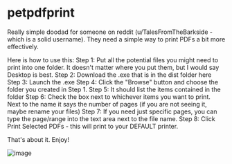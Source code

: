 # petpdfprint
Really simple doodad for someone on reddit (u/TalesFromTheBarkside - which is a solid username).
They need a simple way to print PDFs a bit more effectively.

Here is how to use this:
Step 1: Put all the potential files you might need to print into one folder. It doesn't matter where you put them, but I would say Desktop is best.
Step 2: Download the .exe that is in the dist folder here
Step 3: Launch the .exe 
Step 4: Click the "Browse" button and choose the folder you created in Step 1.
Step 5: It should list the items contained in the folder
Step 6: Check the box next to whichever items you want to print. Next to the name it says the number of pages (if you are not seeing it, maybe rename your files)
Step 7: If you need just specific pages, you can type the page/range into the text area next to the file name.
Step 8: Click Print Selected PDFs - this will print to your DEFAULT printer.

That's about it. Enjoy!

![image](https://github.com/user-attachments/assets/640d8d4d-fdec-4827-9435-593d5ddc1803)
